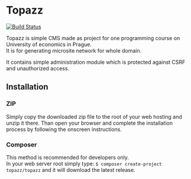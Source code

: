 # Topazz

[![Build Status](https://travis-ci.org/CodieMakers/topazz.svg?branch=master)](https://travis-ci.org/CodieMakers/topazz)

Topazz is simple CMS made as project for one programming course on University of economics in Prague.  
It is for generating microsite network for whole domain.

It contains simple administration module which is protected against CSRF and unauthorized access.

## Installation

### ZIP

Simply copy the downloaded zip file to the root of your web hosting and unzip it there.
Than open your browser and complete the installation process by following the onscreen instructions.

### Composer

This method is recommended for developers only.  
In your web server root simply type: `$ composer create-project topazz/topazz` and it will download the latest release.
